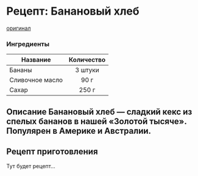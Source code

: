 # Рецепт: Банановый хлеб
[оригинал](https://eda.ru/recepty/vypechka-deserty/bananovyy-hleb-104302)

### Ингредиенты
| Название        	| Количество  |
| -------------   	            |:-----------------:|
| Бананы | 3 штуки
| Сливочное масло | 90 г
| Сахар | 250 г

## Описание Банановый хлеб — сладкий кекс из спелых бананов в нашей «Золотой тысяче». Популярен в Америке и Австралии.

## Рецепт приготовления
Тут будет рецепт...